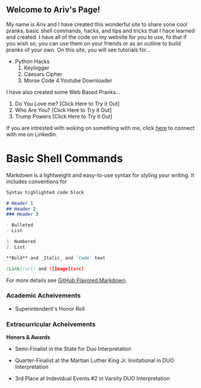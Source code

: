 ## Welcome to Ariv's Page!

My name is Ariv and I have created this wonderful site to share sone cool pranks, basic shell commands, hacks, and tips and tricks that I hace learned and created. I have all of the code on my website for you to use, fo that if you wish so, you can use them on your friends or as an outline to build pranks of your own.
On this site, you will see tutorials for...
- Python Hacks
  1. Keylogger
  2. Caesars Cipher
  3. Morse Code
  4.Youtube Downloader
  
I have also created some Web Based Pranks...
  1. Do You Love me? [Click Here to Try it Out]
  2. Who Are You? [Click Here to Try it Out]
  3. Trump Powers [Click Here to Try it Out]

If you are intrested with woking on something with me, click [here](https://www.linkedin.com/in/ariv-gupta-1b250b163/) to connect with me on Linkedin.

# Basic Shell Commands

Markdown is a lightweight and easy-to-use syntax for styling your writing. It includes conventions for

```markdown
Syntax highlighted code block

# Header 1
## Header 2
### Header 3

- Bulleted
- List

1. Numbered
2. List

**Bold** and _Italic_ and `Code` text

[Link](url) and ![Image](src)
```

For more details see [GitHub Flavored Markdown](https://guides.github.com/features/mastering-markdown/).

### Academic Acheivements

- Superintendent's Honor Roll

### Extracurricular Acheivements


**Honors & Awards**

 - Semi-Finalist in the State for Duo Interpretation
 
- Quarter-Finalist at the Martian Luther King Jr. Invitational in DUO Interpretation

- 3rd Place at Indevidual Events #2 in Varsity DUO Interpretation
